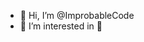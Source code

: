- 👋 Hi, I’m @ImprobableCode
- 👀 I’m interested in 🍕
<!---
ImprobableCode/ImprobableCode is a ✨ special ✨ repository because its `README.md` (this file) appears on your GitHub profile.
You can click the Preview link to take a look at your changes.
--->

